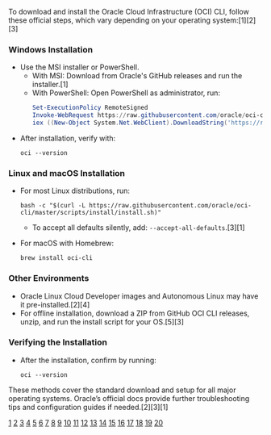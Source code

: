 To download and install the Oracle Cloud Infrastructure (OCI) CLI, follow these official steps, which vary depending on your operating system:[1][2][3]

### Windows Installation
- Use the MSI installer or PowerShell.
    - With MSI: Download from Oracle's GitHub releases and run the installer.[1]
    - With PowerShell: Open PowerShell as administrator, run:
      ```powershell
      Set-ExecutionPolicy RemoteSigned
      Invoke-WebRequest https://raw.githubusercontent.com/oracle/oci-cli/master/scripts/install/install.ps1 -OutFile install.ps1
      iex ((New-Object System.Net.WebClient).DownloadString('https://raw.githubusercontent.com/oracle/oci-cli/master/scripts/install/install.ps1'))
      ```
- After installation, verify with:
  ```
  oci --version
  ```


### Linux and macOS Installation
- For most Linux distributions, run:
  ```
  bash -c "$(curl -L https://raw.githubusercontent.com/oracle/oci-cli/master/scripts/install/install.sh)"
  ```
  - To accept all defaults silently, add: `--accept-all-defaults`.[3][1]

- For macOS with Homebrew:
  ```
  brew install oci-cli
  ```


### Other Environments
- Oracle Linux Cloud Developer images and Autonomous Linux may have it pre-installed.[2][4]
- For offline installation, download a ZIP from GitHub OCI CLI releases, unzip, and run the install script for your OS.[5][3]

### Verifying the Installation
- After the installation, confirm by running:
  ```
  oci --version
  ```


These methods cover the standard download and setup for all major operating systems. Oracle’s official docs provide further troubleshooting tips and configuration guides if needed.[2][3][1]

[1](https://docs.oracle.com/en-us/iaas/Content/API/SDKDocs/cliinstall.htm)
[2](https://docs.oracle.com/en-us/iaas/Content/API/Concepts/cliconcepts.htm)
[3](https://github.com/oracle/oci-cli)
[4](https://www.geraldonit.com/installing-the-oracle-cloud-infrastructure-cli-on-oracle-linux-8/)
[5](https://docs.public.content.oci.oraclecloud.com/en-us/iaas/Content/API/SDKDocs/climanualinst.htm)
[6](https://www.youtube.com/watch?v=rEHwcJdRf8M)
[7](https://oracleshare.com/configure-oracle-oci-command-line-interface-cli-in-windows/)
[8](https://www.youtube.com/watch?v=bY3jQMMHxdw)
[9](https://dev.to/farisdurrani/advanced-oci-cli-syntax-and-commands-4hpp)
[10](https://docs.oracle.com/en-us/iaas/Content/API/SDKDocs/cliconfigure.htm)
[11](https://docs.oracle.com/iaas/tools/oci-cli/latest/oci_cli_docs/)
[12](https://help.okta.com/oag/en-us/content/topics/access-gateway/deploy-oci-cli.htm)
[13](https://database-heartbeat.com/2022/09/26/oci-cli-virtual-environment/)
[14](https://learn.arm.com/install-guides/oci-cli/)
[15](https://www.youtube.com/watch?v=vDMnYY_juM4)
[16](https://skillbuilders.com/6-steps-to-install-and-configure-oci-cli/)
[17](https://www.youtube.com/watch?v=jtGad3GSYh0)
[18](https://www.linkedin.com/pulse/how-install-use-oci-cli-mac-os-from-scratch-valentin-lemains)
[19](https://docs.cloud.jpsovereigncloud.jp/en-us/iaas/tools/oci-cli/3.67.0/oci_cli_docs/oci.html)
[20](https://developer.hashicorp.com/terraform/tutorials/aws-get-started/install-cli)

